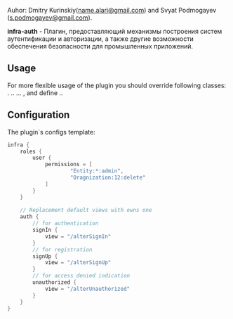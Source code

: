 Auhor: Dmitry Kurinskiy(name.alari@gmail.com) and Svyat Podmogayev (s.podmogayev@gmail.com).

**infra-auth** - Плагин, предоставляющий механизмы построения систем аутентификации и авторизации, 
а также другие возможности обеспечения безопасности для промышленных приложений.

Usage
--------------

For more flexible usage of the plugin you should override following classes:
.
..
...
, and define ..


Configuration
--------------

The plugin`s configs template:

```groovy
infra {    
    roles {
        user {
            permissions = [
                    "Entity:*:admin",
                    "Oragnization:12:delete"
            ]
        }
    }
    
    // Replacement default views with owns one
    auth {
        // for authentication
        signIn {
            view = "/alterSignIn"
        }
        // for registration
        signUp {
            view = "/alterSignUp"
        }
        // for access denied indication 
        unauthorized {
            view = "/alterUnauthorized"
        }
    }
}
```
